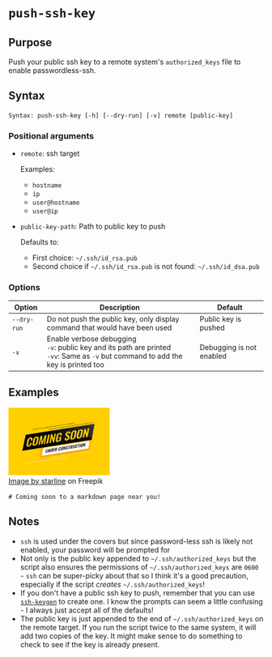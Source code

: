 # `push-ssh-key`

## Purpose
Push your public ssh key to a remote system's `authorized_keys` file to enable passwordless-ssh.

## Syntax
```
Syntax: push-ssh-key [-h] [--dry-run] [-v] remote [public-key]
```
### Positional arguments
- `remote`: ssh target

    Examples:
    - `hostname`
    - `ip`
    - `user@hostname`
    - `user@ip`
- `public-key-path`: Path to public key to push
 
    Defaults to:
    - First choice: `~/.ssh/id_rsa.pub` 
    - Second choice if `~/.ssh/id_rsa.pub` is not found: `~/.ssh/id_dsa.pub` 

### Options
| Option      | Description                                                                                                                            | Default                  |
|-------------|----------------------------------------------------------------------------------------------------------------------------------------|--------------------------|
| `--dry-run` | Do not push the public key, only display command that would have been used                                                             | Public key is pushed     |
| `-v`        | Enable verbose debugging<br>`-v`: public key and its path are printed<br>`-vv`: Same as `-v` but command to add the key is printed too | Debugging is not enabled |

## Examples

<img alt="Under Construction" height="133" src="images/under-construction.jpg" title="Coming Soon" width="200"/>
<br><a href="https://www.freepik.com/free-vector/coming-soon-construction-yellow-background-design_8562867.htm#query=work%20in%20progress&position=49&from_view=keyword&track=ais">Image by starline</a> on Freepik

```
# Coming soon to a markdown page near you!
```

## Notes

- `ssh` is used under the covers but since password-less ssh is likely not enabled, your password will be prompted for
- Not only is the public key appended to `~/.ssh/authorized_keys` but the script also ensures the permissions of `~/.ssh/authorized_keys` are `0600` - `ssh` can be super-picky about that so I think it's a good precaution, especially if the script _creates_ `~/.ssh/authorized_keys`!
- If you don't have a public ssh key to push, remember that you can use [`ssh-keygen`](https://man7.org/linux/man-pages/man1/ssh-keygen.1.html) to create one.  I know the prompts can seem a little confusing - I always just accept all of the defaults!
- The public key is just appended to the end of `~/.ssh/authorized_keys` on the remote target.  If you run the script twice to the same system, it will add two copies of the key.  It might make sense to do something to check to see if the key is already present.
